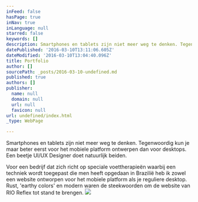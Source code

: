 ```yaml
---
inFeed: false
hasPage: true
inNav: true
inLanguage: null
starred: false
keywords: []
description: Smartphones en tablets zijn niet meer weg te denken. Tegenwoordig kun je maar beter eerst voor het mobiele platform ontwerpen dan voor desktops. Een beetje UI/UX Designer doet natuurlijk beiden.
datePublished: '2016-03-10T13:11:06.605Z'
dateModified: '2016-03-10T13:04:40.096Z'
title: Portfolio
author: []
sourcePath: _posts/2016-03-10-undefined.md
published: true
authors: []
publisher:
  name: null
  domain: null
  url: null
  favicon: null
url: undefined/index.html
_type: WebPage

---
```

Smartphones en tablets zijn niet meer weg te denken. Tegenwoordig kun je maar beter eerst voor het mobiele platform ontwerpen dan voor desktops. Een beetje UI/UX Designer doet natuurlijk beiden.

Voor een bedrijf dat zich richt op speciale voettherapieën waarbij een techniek wordt toegepast die men heeft opgedaan in Brazilië heb ik zowel een website ontworpen voor het mobiele platform als je reguliere desktop. Rust, 'earthy colors' en modern waren de steekwoorden om de website van RIO Reflex tot stand te brengen.
![](https://the-grid-user-content.s3-us-west-2.amazonaws.com/10c6cdac-3081-4f25-83d8-970e2a126a64.jpg)